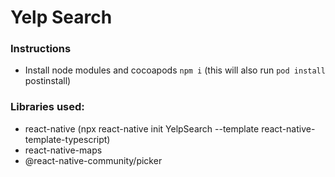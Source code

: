 # Yelp Search

### Instructions
- Install node modules and cocoapods
  `npm i` (this will also run `pod install` postinstall)


### Libraries used:
- react-native (npx react-native init YelpSearch --template react-native-template-typescript)
- react-native-maps
- @react-native-community/picker
